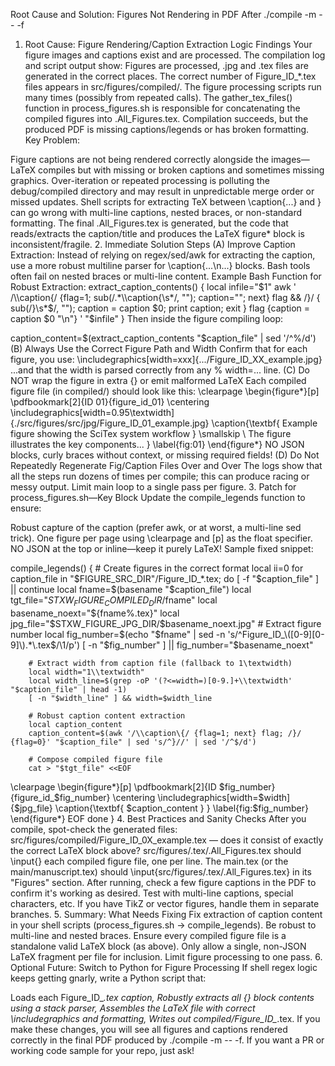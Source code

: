<!-- ---
!-- Timestamp: 2025-05-06 07:06:12
!-- Author: ywatanabe
!-- File: /home/ywatanabe/proj/SciTex/docs/FROM_OPENAI.md
!-- --- -->

Root Cause and Solution: Figures Not Rendering in PDF After ./compile -m -- -f
1. Root Cause: Figure Rendering/Caption Extraction Logic
Findings
Your figure images and captions exist and are processed.
The compilation log and script output show:
Figures are processed, .jpg and .tex files are generated in the correct places.
The correct number of Figure_ID_*.tex files appears in src/figures/compiled/.
The figure processing scripts run many times (possibly from repeated calls).
The gather_tex_files() function in process_figures.sh is responsible for concatenating the compiled figures into .All_Figures.tex.
Compilation succeeds, but the produced PDF is missing captions/legends or has broken formatting.
Key Problem:

Figure captions are not being rendered correctly alongside the images—LaTeX compiles but with missing or broken captions and sometimes missing graphics.
Over-iteration or repeated processing is polluting the debug/compiled directory and may result in unpredictable merge order or missed updates.
Shell scripts for extracting TeX between \caption{...} and } can go wrong with multi-line captions, nested braces, or non-standard formatting.
The final .All_Figures.tex is generated, but the code that reads/extracts the caption/title and produces the LaTeX figure* block is inconsistent/fragile.
2. Immediate Solution Steps
(A) Improve Caption Extraction:
Instead of relying on regex/sed/awk for extracting the caption, use a more robust multiline parser for \caption{...\n...} blocks. Bash tools often fail on nested braces or multi-line content.
Example Bash Function for Robust Extraction:
extract_caption_contents() {
    local infile="$1"
    awk '
    /\\caption{/ {flag=1; sub(/.*\\caption{\s*/, ""); caption=""; next}
    flag && /}/ {
        sub(/}\s*$/, "");
        caption = caption $0;
        print caption;
        exit
    }
    flag {caption = caption $0 "\n"}
    ' "$infile"
}
Then inside the figure compiling loop:

caption_content=$(extract_caption_contents "$caption_file" | sed '/^%/d')
(B) Always Use the Correct Figure Path and Width
Confirm that for each figure, you use:
\includegraphics[width=xxx]{.../Figure_ID_XX_example.jpg}
...and that the width is parsed correctly from any % width=... line.
(C) Do NOT wrap the figure in extra {} or emit malformed LaTeX
Each compiled figure file (in compiled/) should look like this:
\clearpage
\begin{figure*}[p]
    \pdfbookmark[2]{ID 01}{figure_id_01}
    \centering
    \includegraphics[width=0.95\textwidth]{./src/figures/src/jpg/Figure_ID_01_example.jpg}
    \caption{\textbf{
    Example figure showing the SciTex system workflow
    }
    \smallskip
    \\
    The figure illustrates the key components...
    }
    \label{fig:01}
\end{figure*}
NO JSON blocks, curly braces without context, or missing required fields!
(D) Do Not Repeatedly Regenerate Fig/Caption Files Over and Over
The logs show that all the steps run dozens of times per compile; this can produce racing or messy output. Limit main loop to a single pass per figure.
3. Patch for process_figures.sh—Key Block
Update the compile_legends function to ensure:

Robust capture of the caption (prefer awk, or at worst, a multi-line sed trick).
One figure per page using \clearpage and [p] as the float specifier.
NO JSON at the top or inline—keep it purely LaTeX!
Sample fixed snippet:

compile_legends() {
    # Create figures in the correct format
    local ii=0
    for caption_file in "$FIGURE_SRC_DIR"/Figure_ID_*.tex; do
        [ -f "$caption_file" ] || continue
        local fname=$(basename "$caption_file")
        local tgt_file="$STXW_FIGURE_COMPILED_DIR/$fname"
        local basename_noext="${fname%.tex}"
        local jpg_file="$STXW_FIGURE_JPG_DIR/$basename_noext.jpg"
        # Extract figure number
        local fig_number=$(echo "$fname" | sed -n 's/^Figure_ID_\([0-9][0-9]\).*\.tex$/\1/p')
        [ -n "$fig_number" ] || fig_number="$basename_noext"

        # Extract width from caption file (fallback to 1\textwidth)
        local width="1\\textwidth"
        local width_line=$(grep -oP '(?<=width=)[0-9.]+\\textwidth' "$caption_file" | head -1)
        [ -n "$width_line" ] && width=$width_line

        # Robust caption content extraction
        local caption_content
        caption_content=$(awk '/\\caption\{/ {flag=1; next} flag; /}/ {flag=0}' "$caption_file" | sed 's/^}//' | sed '/^$/d')

        # Compose compiled figure file
        cat > "$tgt_file" <<EOF
\clearpage
\begin{figure*}[p]
    \pdfbookmark[2]{ID $fig_number}{figure_id_$fig_number}
    \centering
    \includegraphics[width=$width]{$jpg_file}
    \caption{\textbf{
$caption_content
    }
    }
    \label{fig:$fig_number}
\end{figure*}
EOF
    done
}
4. Best Practices and Sanity Checks
After you compile, spot-check the generated files:
src/figures/compiled/Figure_ID_0X_example.tex — does it consist of exactly the correct LaTeX block above?
src/figures/.tex/.All_Figures.tex should \input{} each compiled figure file, one per line.
The main.tex (or the main/manuscript.tex) should \input{src/figures/.tex/.All_Figures.tex} in its "Figures" section.
After running, check a few figure captions in the PDF to confirm it's working as desired.
Test with multi-line captions, special characters, etc.
If you have TikZ or vector figures, handle them in separate branches.
5. Summary: What Needs Fixing
Fix extraction of caption content in your shell scripts (process_figures.sh → compile_legends).
Be robust to multi-line and nested braces.
Ensure every compiled figure file is a standalone valid LaTeX block (as above).
Only allow a single, non-JSON LaTeX fragment per file for inclusion.
Limit figure processing to one pass.
6. Optional Future: Switch to Python for Figure Processing
If shell regex logic keeps getting gnarly, write a Python script that:

Loads each Figure_ID_*.tex caption,
Robustly extracts all {} block contents using a stack parser,
Assembles the LaTeX file with correct \includegraphics and formatting,
Writes out compiled/Figure_ID_*.tex.
If you make these changes, you will see all figures and captions rendered correctly in the final PDF produced by ./compile -m -- -f.
If you want a PR or working code sample for your repo, just ask!

<!-- EOF -->